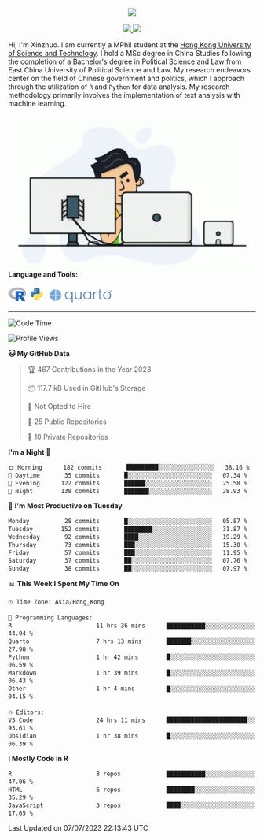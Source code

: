 <div align='center'>
<img src='https://readme-typing-svg.herokuapp.com?font=ubuntu&color=4d3900&center=true&lines=HKUST+Mphil+in+SOSC;Focus+on+China;Code+for+PoliSci'/>
</div>

<p align='center'>
 <a href='https://www.linkedin.com/in/xinzhuo-huang-5161011ba/' target='_blank'>
        <img src='https://img.shields.io/badge/linkedin%20-%230077B5.svg?&style=for-the-badge&logo=linkedin&logoColor=white'/>
    </a>
 <a href='https://twitter.com/HsinchoH' target='_blank'>
        <img src='https://img.shields.io/badge/Twitter-1DA1F2?style=for-the-badge&logo=twitter&logoColor=white'/>
    </a>
    </p>
    
Hi, I'm Xinzhuo. I am currently a MPhil student at the [Hong Kong University of Science and Technology](https://sosc.hkust.edu.hk/node/613). I hold a MSc degree in China Studies following the completion of a Bachelor's degree in Political Science and Law from East China University of Political Science and Law. My research endeavors center on the field of Chinese government and politics, which I approach through the utilization of `R` and `Python` for data analysis. My research methodology primarily involves the implementation of text analysis with machine learning.




<img align='right' src="https://github.com/xinzhuohkust/xinzhuohkust/blob/main/programmer.gif" width="590">



**Language and Tools:**  

<code><img height="36" src="https://raw.githubusercontent.com/github/explore/80688e429a7d4ef2fca1e82350fe8e3517d3494d/topics/r/r.png"></code>
<code><img height="36" src="https://raw.githubusercontent.com/github/explore/80688e429a7d4ef2fca1e82350fe8e3517d3494d/topics/python/python.png"></code>
<code><img height="32" src="https://github.com/quarto-dev/quarto-r/blob/main/man/figures/quarto.png"></code>

---
<!--START_SECTION:waka-->
![Code Time](http://img.shields.io/badge/Code%20Time-699%20hrs%2042%20mins-blue)

![Profile Views](http://img.shields.io/badge/Profile%20Views-4-blue)

**🐱 My GitHub Data** 

> 🏆 467 Contributions in the Year 2023
 > 
> 📦 117.7 kB Used in GitHub's Storage 
 > 
> 🚫 Not Opted to Hire
 > 
> 📜 25 Public Repositories 
 > 
> 🔑 10 Private Repositories  
 > 
**I'm a Night 🦉** 

```text
🌞 Morning      182 commits       █████████░░░░░░░░░░░░░░░░   38.16 % 
🌆 Daytime       35 commits       █░░░░░░░░░░░░░░░░░░░░░░░░   07.34 % 
🌃 Evening      122 commits       ██████░░░░░░░░░░░░░░░░░░░   25.58 % 
🌙 Night        138 commits       ███████░░░░░░░░░░░░░░░░░░   28.93 % 

```
📅 **I'm Most Productive on Tuesday** 

```text
Monday          28 commits       █░░░░░░░░░░░░░░░░░░░░░░░░   05.87 % 
Tuesday        152 commits       ████████░░░░░░░░░░░░░░░░░   31.87 % 
Wednesday       92 commits       ████░░░░░░░░░░░░░░░░░░░░░   19.29 % 
Thursday        73 commits       ███░░░░░░░░░░░░░░░░░░░░░░   15.30 % 
Friday          57 commits       ███░░░░░░░░░░░░░░░░░░░░░░   11.95 % 
Saturday        37 commits       ██░░░░░░░░░░░░░░░░░░░░░░░   07.76 % 
Sunday          38 commits       ██░░░░░░░░░░░░░░░░░░░░░░░   07.97 % 

```


📊 **This Week I Spent My Time On** 

```text
⌚︎ Time Zone: Asia/Hong_Kong

💬 Programming Languages: 
R                        11 hrs 36 mins      ███████████░░░░░░░░░░░░░░   44.94 % 
Quarto                   7 hrs 13 mins       ███████░░░░░░░░░░░░░░░░░░   27.98 % 
Python                   1 hr 42 mins        █░░░░░░░░░░░░░░░░░░░░░░░░   06.59 % 
Markdown                 1 hr 39 mins        █░░░░░░░░░░░░░░░░░░░░░░░░   06.43 % 
Other                    1 hr 4 mins         █░░░░░░░░░░░░░░░░░░░░░░░░   04.15 % 

🔥 Editors: 
VS Code                  24 hrs 11 mins      ███████████████████████░░   93.61 % 
Obsidian                 1 hr 38 mins        █░░░░░░░░░░░░░░░░░░░░░░░░   06.39 % 

```

**I Mostly Code in R** 

```text
R                        8 repos             ███████████░░░░░░░░░░░░░░   47.06 % 
HTML                     6 repos             ████████░░░░░░░░░░░░░░░░░   35.29 % 
JavaScript               3 repos             ████░░░░░░░░░░░░░░░░░░░░░   17.65 % 

```



 Last Updated on 07/07/2023 22:13:43 UTC
<!--END_SECTION:waka-->
    
    
    
    
    
    
    
    
